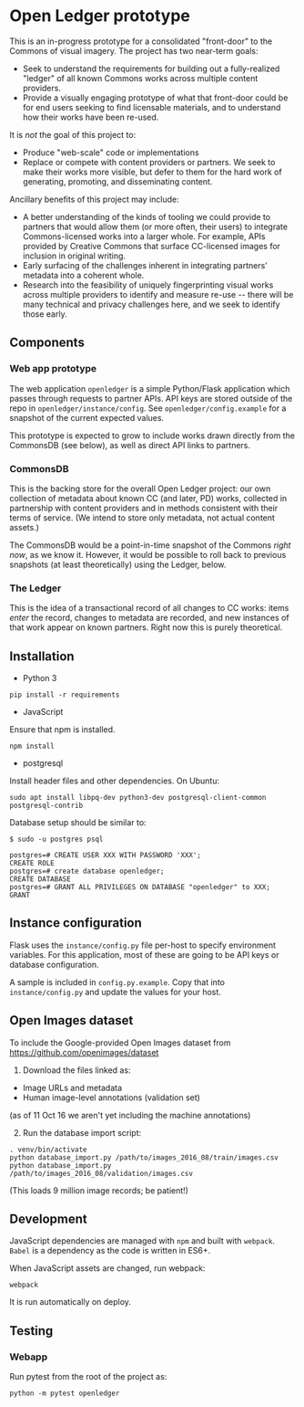 # Open Ledger prototype

This is an in-progress prototype for a consolidated "front-door" to the
Commons of visual imagery. The project has two near-term goals:

* Seek to understand the requirements for building out a fully-realized "ledger"
 of all known Commons works across multiple content providers.
* Provide a visually engaging prototype of what that front-door could be for
end users seeking to find licensable materials, and to understand how their
works have been re-used.

It is _not_ the goal of this project to:

* Produce "web-scale" code or implementations
* Replace or compete with content providers or partners. We seek to make
their works more visible, but defer to them for the hard work of generating,
promoting, and disseminating content.

Ancillary benefits of this project may include:

* A better understanding of the kinds of tooling we could provide to partners
that would allow them (or more often, their users) to integrate Commons-licensed
works into a larger whole. For example, APIs provided by Creative Commons that
surface CC-licensed images for inclusion in original writing.
* Early surfacing of the challenges inherent in integrating partners' metadata
into a coherent whole.
* Research into the feasibility of uniquely fingerprinting visual works
across multiple providers to identify and measure re-use -- there will be many
technical and privacy challenges here, and we seek to identify those early.

## Components

### Web app prototype

The web application `openledger` is a simple Python/Flask application which
passes through requests to partner APIs. API keys are stored outside of the
repo in `openledger/instance/config`. See `openledger/config.example` for
a snapshot of the current expected values.

This prototype is expected to grow to include works drawn directly from the
CommonsDB (see below), as well as direct API links to partners.

### CommonsDB

This is the backing store for the overall Open Ledger project: our own
collection of metadata about known CC (and later, PD) works, collected in
partnership with content providers and in methods consistent with their
terms of service. (We intend to store only metadata, not actual content
assets.)

The CommonsDB would be a point-in-time snapshot of the Commons _right now_,
as we know it. However, it would be possible to roll back to previous
snapshots (at least theoretically) using the Ledger, below.

### The Ledger

This is the idea of a transactional record of all changes to CC works:
items _enter_ the record, changes to metadata are recorded, and new
instances of that work appear on known partners. Right now this is purely
theoretical.

## Installation

* Python 3

```
pip install -r requirements
```

* JavaScript

Ensure that npm is installed.

```
npm install
```

* postgresql

Install header files and other dependencies. On Ubuntu:

```
sudo apt install libpq-dev python3-dev postgresql-client-common postgresql-contrib
```

Database setup should be similar to:
```
$ sudo -u postgres psql

postgres=# CREATE USER XXX WITH PASSWORD 'XXX';
CREATE ROLE
postgres=# create database openledger;
CREATE DATABASE
postgres=# GRANT ALL PRIVILEGES ON DATABASE "openledger" to XXX;
GRANT
```

## Instance configuration

Flask uses the `instance/config.py` file per-host to specify environment variables. For this application, most of these are going to be API keys or database configuration.

A sample is included in `config.py.example`. Copy that into `instance/config.py` and update the values for your host.

## Open Images dataset

To include the Google-provided Open Images dataset from  https://github.com/openimages/dataset

1. Download the files linked as:

* Image URLs and metadata
* Human image-level annotations (validation set)

(as of 11 Oct 16 we aren't yet including the machine annotations)

2. Run the database import script:

```
. venv/bin/activate
python database_import.py /path/to/images_2016_08/train/images.csv
python database_import.py /path/to/images_2016_08/validation/images.csv
```

(This loads 9 million image records; be patient!)

## Development

JavaScript dependencies are managed with `npm` and built with `webpack`.
`Babel` is a dependency as the code is written in ES6+.

When JavaScript assets are changed, run webpack:

```
webpack
```

It is run automatically on deploy.

## Testing

### Webapp

Run pytest from the root of the project as:

```
python -m pytest openledger
```
